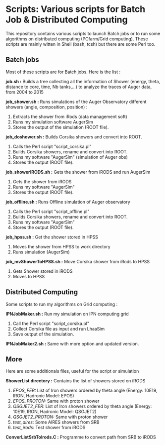 # Scripts: Various scripts for Batch Job & Distributed Computing

This repository contains various scripts to launch Batch jobs or to run some algorithms on distributed computing (PCfarm/Grid computing).
These scripts are mainly witten in Shell (bash, tcsh) but there are some Perl too.


## Batch jobs
Most of these scripts are for Batch jobs. Here is the list :

**job.sh :** Builds a tree collecting all the information of Shower (energy, theta, distance to core, time, Nb tanks,...) to analyze the traces of Auger data, from 2004 to 2015

**job_shower.sh :** Runs simulations of the Auger Observatory different showers (angle, composition, position) :
1. Extracts the shower from iRods (data management soft)
2. Runs my simulation software AugerSim
3. Stores the output of the simulation (ROOT file).
 
**job_doshower.sh :** Builds Corsika showers and convert into ROOT.
1. Calls the Perl script "script_corsika.pl"
2. Builds Corsika showers, rename and convert into ROOT.
3. Runs my software "AugerSim" (simulation of Auger obs) 
4. Stores the output (ROOT file).

**job_showerIRODS.sh :** Gets the shower from iRODS and run AugerSim
1. Gets the shower from iRODS
2. Runs my software "AugerSim"
3. Stores the output (ROOT file).
                   
**job_offline.sh :** Runs Offline simulation of Auger observatory
1. Calls the Perl script "script_offline.pl"
2. Builds Corsika showers, rename and convert into ROOT.
3. Runs my software "AugerSim"
4. Stores the output (ROOT file).

**job_hpss.sh :** Get the shower stored in HPSS 
1. Moves the shower from HPSS to work directory
2. Runs simulation (AugerSim) 
                   
**job_mvShowerToHPSS.sh :** Move Corsika shower from iRods to HPSS
1. Gets Shower stored in iRODS
2. Moves to HPSS



## Distributed Computing

Some scripts to run my algorithms on Grid computing :

**IPNJobMaker.sh :** Run my simulation on IPN computing grid
1. Call the Perl script "script_corsika.pl"
2. Collect Corsika file as input and run LhaaSim
3. Save output of the simulation.
                   
**IPNJobMaker2.sh :** Same with more option and updated version.
    
    
    
## More
    
Here are some additionals files, useful for the script or simulation

**ShowerList directory :** Contains the list of showers stored on iRODS
1. *EPOS_FER:* List of Iron showers ordered by theta angle (Energy: 10E19, IRON, Hadronic Model: EPOS)
2. *EPOS_PROTON:* Same with proton shower
3. *QSGJET2_FER:* List of Iron showers ordered by theta angle (Energy: 10E19, IRON, Hadronic Model: QSGJET2)
4. *QSGJET2_PROTON:* Same with proton shower
5. *test_aires:* Some AIRES showers from SRB 
6. *test_irods:* Test shower from iRODS
                   
**ConverListSrbToIrods.C :** Programme to convert path from SRB to iRODS
    
    

